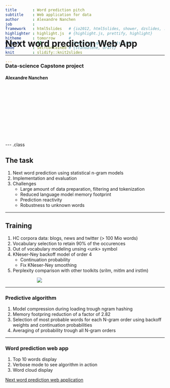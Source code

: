 ```yaml
---
title       : Word prediction pitch
subtitle    : Web application for data
author      : Alexandre Nanchen
job         : 
framework   : html5slides   # {io2012, html5slides, shower, dzslides, ...}
highlighter : highlight.js  # {highlight.js, prettify, highlight}
hitheme     : tomorrow      # 
widgets     : []            # {mathjax, quiz, bootstrap}
mode        : selfcontained # {standalone, draft}
knit        : slidify::knit2slides

---
```


## &nbsp;

<div id="outer" style="position:relative; top:-175px">  
    <h1>Next word prediction Web App</h1>
    <hr>
    <h3>Data-science Capstone project</h3>
    <h4>Alexandre Nanchen</h4>
</div>

--- .class 

## The task

1. Next word prediction using statistical n-gram models
2. Implementation and evaluation
3. Challenges
   - Large amount of data preparation, filtering and tokenization
   - Reduced language model memory footprint
   - Prediction reactivity
   - Robustness to unknown words

---

## Training

1. HC corpora data: blogs, news and twitter (> 100 Mio words) 
2. Vocabulary selection to retain 90% of the occurences
3. Out of vocabulary modeling unsing \<unk\> symbol
4. KNeser-Ney backoff model of order 4
   - Continuation probability
   - Fix KNeser-Ney smoothing
5. Perplexity comparison with other toolkits (srilm, mitlm and irstlm)
<img style="margin-left:100px;" src="images">

---

### Predictive algorithm

1. Model compression during loading trough ngram hashing
2. Memory footpring reduction of a factor of 2.82
3. Selection of most probable words for each N-gram order using backoff weights and continuation probabilities
4. Averaging of probability trough all N-gram orders

---

### Word prediction web app
1. Top 10 words display
2. Verbose mode to see algorithm in action
3. Word cloud display

[Next word prediction web application]()
